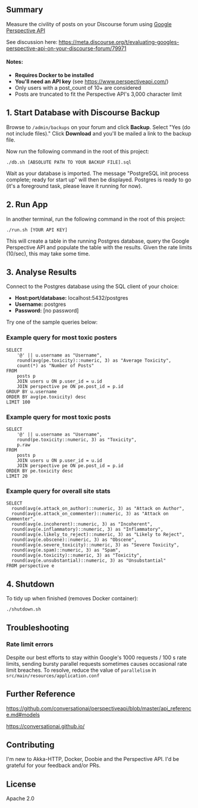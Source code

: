## Summary

Measure the civility of posts on your Discourse forum using
[Google Perspective API](https://www.perspectiveapi.com/)

See discussion here: https://meta.discourse.org/t/evaluating-googles-perspective-api-on-your-discourse-forum/79971

#### Notes:

* **Requires Docker to be installed**
* **You'll need an API key** (see https://www.perspectiveapi.com/)
* Only users with a post_count of 10+ are considered
* Posts are truncated to fit the Perspective API's 3,000
character limit

## 1. Start Database with Discourse Backup

Browse to `/admin/backups` on your forum and click **Backup**. Select
"Yes (do not include files)." Click **Download** and you'll be mailed a
link to the backup file.

Now run the following command in the root of this project:

```
./db.sh [ABSOLUTE PATH TO YOUR BACKUP FILE].sql
```

Wait as your database is imported. The message "PostgreSQL init process
complete; ready for start up" will then be displayed. Postgres is
ready to go (it's a foreground task, please leave it running for now).

## 2. Run App

In another terminal, run the following command in the root of this
project:

```
./run.sh [YOUR API KEY]
```

This will create a table in the running Postgres database, query the
Google Perspective API and populate the table with the results.
Given the rate limits (10/sec), this may take some time.

## 3. Analyse Results

Connect to the Postgres database using the SQL client of your choice:

* **Host:port/database:** localhost:5432/postgres
* **Username:** postgres
* **Password:** \[no password\]

Try one of the sample queries below:

### Example query for most toxic posters

```
SELECT
    '@' || u.username as "Username",
    round(avg(pe.toxicity)::numeric, 3) as "Average Toxicity",
    count(*) as "Number of Posts"
FROM
    posts p
    JOIN users u ON p.user_id = u.id
    JOIN perspective pe ON pe.post_id = p.id
GROUP BY u.username
ORDER BY avg(pe.toxicity) desc
LIMIT 100
```

### Example query for most toxic posts

```
SELECT
    '@' || u.username as "Username",
    round(pe.toxicity::numeric, 3) as "Toxicity",
    p.raw
FROM
    posts p
    JOIN users u ON p.user_id = u.id
    JOIN perspective pe ON pe.post_id = p.id
ORDER BY pe.toxicity desc
LIMIT 20
```

### Example query for overall site stats

```
SELECT
  round(avg(e.attack_on_author)::numeric, 3) as "Attack on Author",
  round(avg(e.attack_on_commenter)::numeric, 3) as "Attack on Commenter",
  round(avg(e.incoherent)::numeric, 3) as "Incoherent",
  round(avg(e.inflammatory)::numeric, 3) as "Inflammatory",
  round(avg(e.likely_to_reject)::numeric, 3) as "Likely to Reject",
  round(avg(e.obscene)::numeric, 3) as "Obscene",
  round(avg(e.severe_toxicity)::numeric, 3) as "Severe Toxicity",
  round(avg(e.spam)::numeric, 3) as "Spam",
  round(avg(e.toxicity)::numeric, 3) as "Toxicity",
  round(avg(e.unsubstantial)::numeric, 3) as "Unsubstantial"
FROM perspective e
```

## 4. Shutdown

To tidy up when finished (removes Docker container):

```
./shutdown.sh
```

## Troubleshooting

### Rate limit errors

Despite our best efforts to stay within Google's 1000 requests / 100 s
rate limits, sending bursty parallel requests sometimes causes
occasional rate limit breaches. To resolve, reduce the value of
`parallelism` in `src/main/resources/application.conf`

## Further Reference

https://github.com/conversationai/perspectiveapi/blob/master/api_reference.md#models

https://conversationai.github.io/

## Contributing

I'm new to Akka-HTTP, Docker, Doobie and the Perspective API.
I'd be grateful for your feedback and/or PRs.

## License

Apache 2.0
